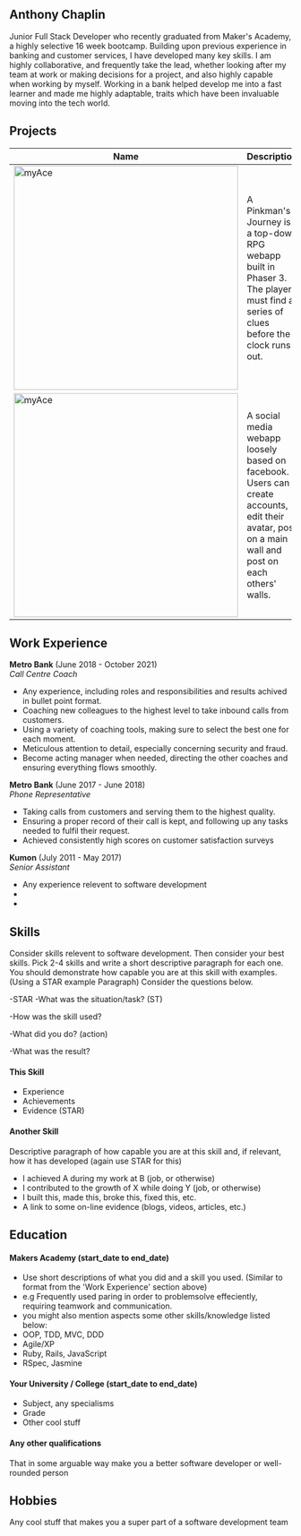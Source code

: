 ## Anthony Chaplin

Junior Full Stack Developer who recently graduated from Maker's Academy, a highly selective 16 week bootcamp. Building upon previous experience in banking and customer services, I have developed many key skills. I am highly collaborative, and frequently take the lead, whether looking after my team at work or making decisions for a project, and also highly capable when working by myself. Working in a bank helped develop me into a fast learner and made me highly adaptable, traits which have been invaluable moving into the tech world. 

## Projects

| Name                         | Description       | Tech/tools        |Repo/Website|
| ---------------------------- | ----------------- | ----------------- |----|
|<a href="https://github.com/OrganicAC/A-Pinkmans-Journey"><img align="bottom" alt="myAce" width="400px" src="https://github.com/ravensears/A-Pinkmans-Journey/blob/main/src/sprites/logo.png?raw=true" /></a>| A Pinkman's Journey is a top-down RPG webapp built in Phaser 3. The player must find a series of clues before the clock runs out. | Phaser 3, JavaScript, Node.js, Express, Jest, Heroku, Github Actions, Logic Pro X  |https://lonely-hearts-club.herokuapp.com/game
|<a href ="https://github.com/OrganicAC/Team-myAce-acebook-rails-template"><img align="bottom" alt="myAce" width="400px" src="https://myace.herokuapp.com/images/myace_logo_v2.svg" /></a> | A social media webapp loosely based on facebook. Users can create accounts, edit their avatar, post on a main wall and post on each others' walls. | Ruby on Rails, CSS, Bootstrap, Heroku, CI/CD PSQL, HTML, Github Actions, Rspec, Capybara               |https://myace.herokuapp.com

## Work Experience

**Metro Bank** (June 2018 - October 2021)  
_Call Centre Coach_

- Any experience, including roles and responsibilities and results achived in bullet point format.
- Coaching new colleagues to the highest level to take inbound calls from customers.
- Using a variety of coaching tools, making sure to select the best one for each moment.
- Meticulous attention to detail, especially concerning security and fraud.
- Become acting manager when needed, directing the other coaches and ensuring everything flows smoothly.


**Metro Bank** (June 2017 - June 2018)  
_Phone Representative_

- Taking calls from customers and serving them to the highest quality.
- Ensuring a proper record of their call is kept, and following up any tasks needed to fulfil their request.
- Achieved consistently high scores on customer satisfaction surveys


**Kumon** (July 2011 - May 2017)  
_Senior Assistant_

- Any experience relevent to software development
-
-

## Skills

Consider skills relevent to software development. Then consider your best skills. Pick 2-4 skills and write a short descriptive paragraph for each one. You should demonstrate how capable you are at this skill with examples.
(Using a STAR example Paragraph) Consider the questions below.

-STAR
-What was the situation/task? (ST)

-How was the skill used?

-What did you do? (action)

-What was the result?


#### This Skill

- Experience
- Achievements
- Evidence (STAR)

#### Another Skill

Descriptive paragraph of how capable you are at this skill and, if relevant, how it has developed (again use STAR for this)

- I achieved A during my work at B (job, or otherwise)
- I contributed to the growth of X while doing Y (job, or otherwise)
- I built this, made this, broke this, fixed this, etc.
- A link to some on-line evidence (blogs, videos, articles, etc.)

## Education

#### Makers Academy (start_date to end_date)
- Use short descriptions of what you did and a skill you used. (Similar to format from the 'Work Experience' section above)
- e.g Frequently used paring in order to problemsolve effeciently, requiring teamwork and communication.
- you might also mention aspects some other skills/knowledge listed below: 
- OOP, TDD, MVC, DDD
- Agile/XP
- Ruby, Rails, JavaScript
- RSpec, Jasmine

#### Your University / College (start_date to end_date)

- Subject, any specialisms
- Grade
- Other cool stuff

#### Any other qualifications

That in some arguable way make you a better software developer or well-rounded person

## Hobbies

Any cool stuff that makes you a super part of a software development team
